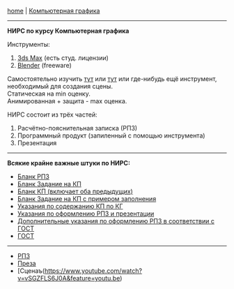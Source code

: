 [home](https://github.com/dKosarevsky/iu7/blob/master/2020_2021_5sem.md) | [Компьютерная графика](computer_graphics.md)
____________________________________
**НИРС по курсу Компьютерная графика**

Инструменты:
1. [3ds Max](https://www.autodesk.com/products/3ds-max/free-trial) (есть студ. лицензии)
2. [Blender](https://www.blender.org/) (freeware)

Самостоятельно изучить [тут](https://www.youtube.com/playlist?list=PLkxXQ3ugQK2PEUO9a2_FZMmXGXy83P4XN) или [тут](https://www.youtube.com/c/PolygonRunway) или где-нибудь ещё инструмент, необходимый для создания сцены. \
Статическая на min оценку. \
Анимированная + защита - max оценка.

НИРС состоит из трёх частей:
1. Расчётно-пояснительная записка (РПЗ) 
2. Программный продукт (запиленный с помощью инструмента)
3. Презентация
____________________________________
**Всякие крайне важные штуки по НИРС:**
* [Бланк РПЗ](https://drive.google.com/file/d/1Vt_GI6_fCPA0NUNbyspX9rr8jEDFyaG3/view?usp=sharing)
* [Бланк Задание на КП](https://drive.google.com/file/d/111xAqypWjy2kBzaO_9ejez2Ug1Hy6m8v/view?usp=sharing)
* [Бланк КП (включает оба предыдущих)](https://drive.google.com/file/d/1vYXGGNdhV8x0rCUtbB2631eWgAcq7cdY/view?usp=sharing)
* [Бланк Задание на КП с примером заполнения](https://drive.google.com/file/d/1Edt_wDl6l9lli6jVIbnGZ03MW8SZJ2J9/view?usp=sharing)
* [Указания по содержанию КП по КГ](https://drive.google.com/file/d/1jpIlXyjTwUmXY4ogKQX9wZaf6a-jZc1_/view?usp=sharing)
* [Указания по оформлению РПЗ и презентации](https://drive.google.com/file/d/13G7YeaXQaa_VvUD7b3yN4rsrjCuEaiZd/view?usp=sharing)
* [Дополнительные указания по оформлению РПЗ в соответствии с ГОСТ](https://drive.google.com/file/d/1hSfF3hXj0J06JHMl1E_8YiGfOHXzB1Bu/view?usp=sharing)
* [ГОСТ](https://drive.google.com/file/d/1xCHaR60dpLDRRLmjil1U75ZzFzRjcM_D/view?usp=sharing)
____________________________________

* [РПЗ](https://mttoffice-my.sharepoint.com/:w:/g/personal/dkosarevsky_mtt_ru/EfTVR4FghixAhNHJmp40ANIBHA0vZ5CAuWR0uzQBfmwLSQ?e=xtKpvA)
* [Преза](https://mttoffice-my.sharepoint.com/:p:/g/personal/dkosarevsky_mtt_ru/ETNvC8H1LDFFhtgkVR__zssBwWI8b379zeMvlutuuirYbw?e=oDHuX5)
* [Сценаъ(https://www.youtube.com/watch?v=vSGZFLS6J0A&feature=youtu.be)
